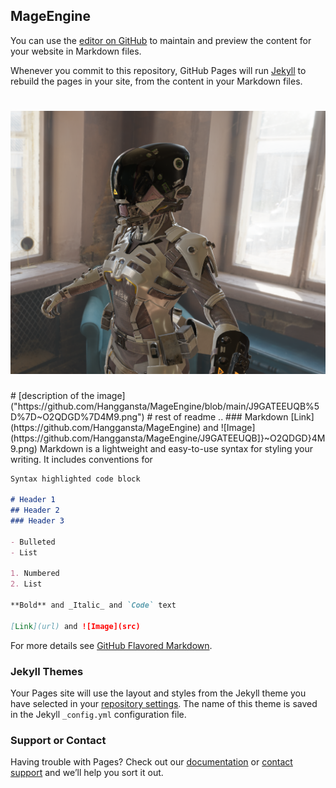 ## MageEngine

You can use the [editor on GitHub](https://github.com/Hanggansta/MageEngine/edit/gh-pages/index.md) to maintain and preview the content for your website in Markdown files.

Whenever you commit to this repository, GitHub Pages will run [Jekyll](https://jekyllrb.com/) to rebuild the pages in your site, from the content in your Markdown files.
<h1 align="center">
 <img src="https://github.com/Hanggansta/MageEngine/blob/main/J9GATEEUQB%5D%7D~O2QDGD%7D4M9.png" />
</h1>
# [description of the image]("https://github.com/Hanggansta/MageEngine/blob/main/J9GATEEUQB%5D%7D~O2QDGD%7D4M9.png")
# rest of readme ..
### Markdown
[Link](https://github.com/Hanggansta/MageEngine) and ![Image](https://github.com/Hanggansta/MageEngine/J9GATEEUQB]}~O2QDGD}4M9.png)
Markdown is a lightweight and easy-to-use syntax for styling your writing. It includes conventions for

```markdown
Syntax highlighted code block

# Header 1
## Header 2
### Header 3

- Bulleted
- List

1. Numbered
2. List

**Bold** and _Italic_ and `Code` text

[Link](url) and ![Image](src)
```

For more details see [GitHub Flavored Markdown](https://guides.github.com/features/mastering-markdown/).

### Jekyll Themes

Your Pages site will use the layout and styles from the Jekyll theme you have selected in your [repository settings](https://github.com/Hanggansta/MageEngine/settings/pages). The name of this theme is saved in the Jekyll `_config.yml` configuration file.

### Support or Contact

Having trouble with Pages? Check out our [documentation](https://docs.github.com/categories/github-pages-basics/) or [contact support](https://support.github.com/contact) and we’ll help you sort it out.
